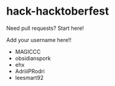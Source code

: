 # hack-hacktoberfest
Need pull requests? Start here!

Add your username here!!

- MAGICCC
- obsidianspork
- ehx
- AdriiiPRodri
- leesmart92
